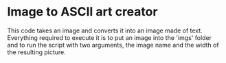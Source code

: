 # Image to ASCII art creator

This code takes an image and converts it into an image made of text. Everything required to execute it is to put an image into the 'imgs' folder and to run the script with two arguments, the image name and the width of the resulting picture.


